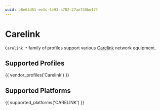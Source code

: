 ```yaml
---
uuid: b8e63d51-ee3c-4e93-a782-27ae730be17f
---
```

# Carelink

`Carelink.*` family of profiles support various [Carelink](http://www.carelink.com.hk/)
network equipment.

## Supported Profiles

{{ vendor_profiles('Carelink') }}

## Supported Platforms

{{ supported_platforms('CARELINK') }}
